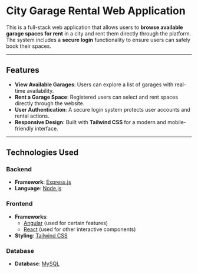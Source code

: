 # City Garage Rental Web Application

This is a full-stack web application that allows users to **browse available garage spaces for rent** in a city and rent them directly through the platform. The system includes a **secure login** functionality to ensure users can safely book their spaces.

---

## Features

- **View Available Garages**: Users can explore a list of garages with real-time availability.
- **Rent a Garage Space**: Registered users can select and rent spaces directly through the website.
- **User Authentication**: A secure login system protects user accounts and rental actions.
- **Responsive Design**: Built with **Tailwind CSS** for a modern and mobile-friendly interface.

---

## Technologies Used

### Backend

- **Framework**: [Express.js](https://expressjs.com/)
- **Language**: [Node.js](https://nodejs.org/)

### Frontend

- **Frameworks**:
  - [Angular](https://angular.io/) (used for certain features)
  - [React](https://react.dev/) (used for other interactive components)
- **Styling**: [Tailwind CSS](https://tailwindcss.com/)

### Database

- **Database**: [MySQL](https://www.mysql.com/)
